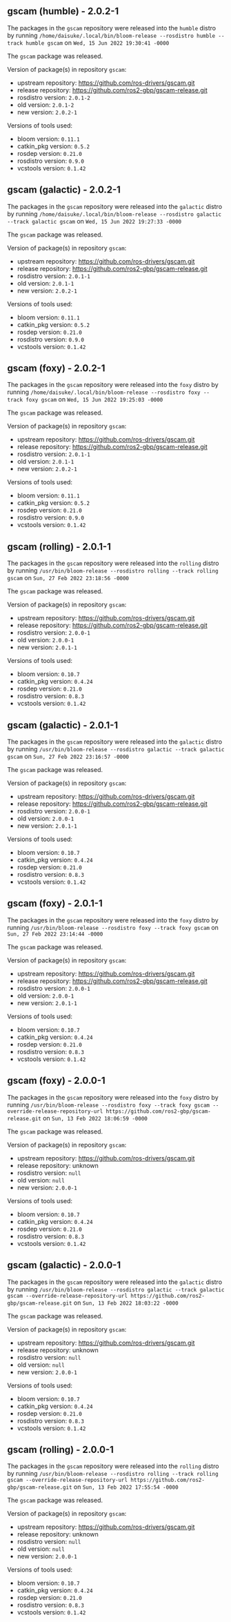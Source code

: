 ## gscam (humble) - 2.0.2-1

The packages in the `gscam` repository were released into the `humble` distro by running `/home/daisuke/.local/bin/bloom-release --rosdistro humble --track humble gscam` on `Wed, 15 Jun 2022 19:30:41 -0000`

The `gscam` package was released.

Version of package(s) in repository `gscam`:

- upstream repository: https://github.com/ros-drivers/gscam.git
- release repository: https://github.com/ros2-gbp/gscam-release.git
- rosdistro version: `2.0.1-2`
- old version: `2.0.1-2`
- new version: `2.0.2-1`

Versions of tools used:

- bloom version: `0.11.1`
- catkin_pkg version: `0.5.2`
- rosdep version: `0.21.0`
- rosdistro version: `0.9.0`
- vcstools version: `0.1.42`


## gscam (galactic) - 2.0.2-1

The packages in the `gscam` repository were released into the `galactic` distro by running `/home/daisuke/.local/bin/bloom-release --rosdistro galactic --track galactic gscam` on `Wed, 15 Jun 2022 19:27:33 -0000`

The `gscam` package was released.

Version of package(s) in repository `gscam`:

- upstream repository: https://github.com/ros-drivers/gscam.git
- release repository: https://github.com/ros2-gbp/gscam-release.git
- rosdistro version: `2.0.1-1`
- old version: `2.0.1-1`
- new version: `2.0.2-1`

Versions of tools used:

- bloom version: `0.11.1`
- catkin_pkg version: `0.5.2`
- rosdep version: `0.21.0`
- rosdistro version: `0.9.0`
- vcstools version: `0.1.42`


## gscam (foxy) - 2.0.2-1

The packages in the `gscam` repository were released into the `foxy` distro by running `/home/daisuke/.local/bin/bloom-release --rosdistro foxy --track foxy gscam` on `Wed, 15 Jun 2022 19:25:03 -0000`

The `gscam` package was released.

Version of package(s) in repository `gscam`:

- upstream repository: https://github.com/ros-drivers/gscam.git
- release repository: https://github.com/ros2-gbp/gscam-release.git
- rosdistro version: `2.0.1-1`
- old version: `2.0.1-1`
- new version: `2.0.2-1`

Versions of tools used:

- bloom version: `0.11.1`
- catkin_pkg version: `0.5.2`
- rosdep version: `0.21.0`
- rosdistro version: `0.9.0`
- vcstools version: `0.1.42`


## gscam (rolling) - 2.0.1-1

The packages in the `gscam` repository were released into the `rolling` distro by running `/usr/bin/bloom-release --rosdistro rolling --track rolling gscam` on `Sun, 27 Feb 2022 23:18:56 -0000`

The `gscam` package was released.

Version of package(s) in repository `gscam`:

- upstream repository: https://github.com/ros-drivers/gscam.git
- release repository: https://github.com/ros2-gbp/gscam-release.git
- rosdistro version: `2.0.0-1`
- old version: `2.0.0-1`
- new version: `2.0.1-1`

Versions of tools used:

- bloom version: `0.10.7`
- catkin_pkg version: `0.4.24`
- rosdep version: `0.21.0`
- rosdistro version: `0.8.3`
- vcstools version: `0.1.42`


## gscam (galactic) - 2.0.1-1

The packages in the `gscam` repository were released into the `galactic` distro by running `/usr/bin/bloom-release --rosdistro galactic --track galactic gscam` on `Sun, 27 Feb 2022 23:16:57 -0000`

The `gscam` package was released.

Version of package(s) in repository `gscam`:

- upstream repository: https://github.com/ros-drivers/gscam.git
- release repository: https://github.com/ros2-gbp/gscam-release.git
- rosdistro version: `2.0.0-1`
- old version: `2.0.0-1`
- new version: `2.0.1-1`

Versions of tools used:

- bloom version: `0.10.7`
- catkin_pkg version: `0.4.24`
- rosdep version: `0.21.0`
- rosdistro version: `0.8.3`
- vcstools version: `0.1.42`


## gscam (foxy) - 2.0.1-1

The packages in the `gscam` repository were released into the `foxy` distro by running `/usr/bin/bloom-release --rosdistro foxy --track foxy gscam` on `Sun, 27 Feb 2022 23:14:44 -0000`

The `gscam` package was released.

Version of package(s) in repository `gscam`:

- upstream repository: https://github.com/ros-drivers/gscam.git
- release repository: https://github.com/ros2-gbp/gscam-release.git
- rosdistro version: `2.0.0-1`
- old version: `2.0.0-1`
- new version: `2.0.1-1`

Versions of tools used:

- bloom version: `0.10.7`
- catkin_pkg version: `0.4.24`
- rosdep version: `0.21.0`
- rosdistro version: `0.8.3`
- vcstools version: `0.1.42`


## gscam (foxy) - 2.0.0-1

The packages in the `gscam` repository were released into the `foxy` distro by running `/usr/bin/bloom-release --rosdistro foxy --track foxy gscam --override-release-repository-url https://github.com/ros2-gbp/gscam-release.git` on `Sun, 13 Feb 2022 18:06:59 -0000`

The `gscam` package was released.

Version of package(s) in repository `gscam`:

- upstream repository: https://github.com/ros-drivers/gscam.git
- release repository: unknown
- rosdistro version: `null`
- old version: `null`
- new version: `2.0.0-1`

Versions of tools used:

- bloom version: `0.10.7`
- catkin_pkg version: `0.4.24`
- rosdep version: `0.21.0`
- rosdistro version: `0.8.3`
- vcstools version: `0.1.42`


## gscam (galactic) - 2.0.0-1

The packages in the `gscam` repository were released into the `galactic` distro by running `/usr/bin/bloom-release --rosdistro galactic --track galactic gscam --override-release-repository-url https://github.com/ros2-gbp/gscam-release.git` on `Sun, 13 Feb 2022 18:03:22 -0000`

The `gscam` package was released.

Version of package(s) in repository `gscam`:

- upstream repository: https://github.com/ros-drivers/gscam.git
- release repository: unknown
- rosdistro version: `null`
- old version: `null`
- new version: `2.0.0-1`

Versions of tools used:

- bloom version: `0.10.7`
- catkin_pkg version: `0.4.24`
- rosdep version: `0.21.0`
- rosdistro version: `0.8.3`
- vcstools version: `0.1.42`


## gscam (rolling) - 2.0.0-1

The packages in the `gscam` repository were released into the `rolling` distro by running `/usr/bin/bloom-release --rosdistro rolling --track rolling gscam --override-release-repository-url https://github.com/ros2-gbp/gscam-release.git` on `Sun, 13 Feb 2022 17:55:54 -0000`

The `gscam` package was released.

Version of package(s) in repository `gscam`:

- upstream repository: https://github.com/ros-drivers/gscam.git
- release repository: unknown
- rosdistro version: `null`
- old version: `null`
- new version: `2.0.0-1`

Versions of tools used:

- bloom version: `0.10.7`
- catkin_pkg version: `0.4.24`
- rosdep version: `0.21.0`
- rosdistro version: `0.8.3`
- vcstools version: `0.1.42`


